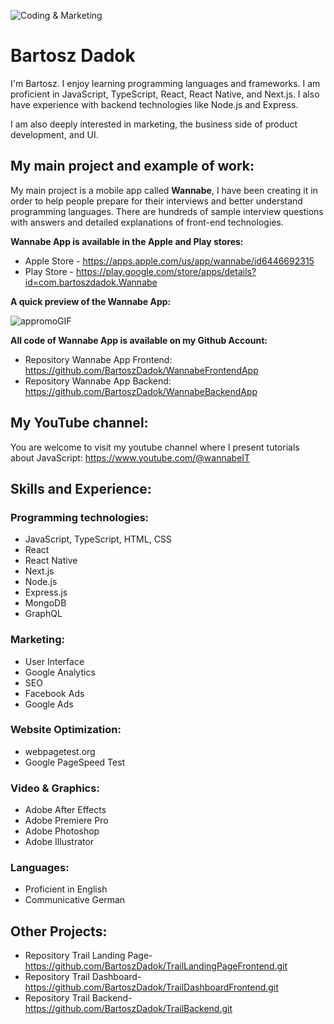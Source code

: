 ![Coding & Marketing](https://github.com/BartoszDadok/BartoszDadok/assets/101389945/83a256fb-fc3f-4ce7-b0e9-aa2a9d61cb85)

# Bartosz Dadok
I'm Bartosz. I enjoy learning programming languages and frameworks.
I am proficient in JavaScript, TypeScript, React, React Native, and Next.js. I also have experience with backend technologies like Node.js and Express.

I am also deeply interested in marketing, the business side of product development, and UI. 

## My main project and example of work:
My main project is a mobile app called **Wannabe**, I have been creating it in order to help people prepare for their interviews and better understand programming languages. There are hundreds of sample interview questions with answers and detailed explanations of front-end technologies.

**Wannabe App is available in the Apple and Play stores:**
- Apple Store - https://apps.apple.com/us/app/wannabe/id6446692315
- Play Store - https://play.google.com/store/apps/details?id=com.bartoszdadok.Wannabe

**A quick preview of the Wannabe App:**

![appromoGIF](https://github.com/BartoszDadok/WannabeFrontendApp/assets/101389945/4ad6041d-786f-428c-883e-a9c32df7175a)

**All code of Wannabe App is available on my Github Account:**
- Repository Wannabe App Frontend: https://github.com/BartoszDadok/WannabeFrontendApp
- Repository Wannabe App Backend: https://github.com/BartoszDadok/WannabeBackendApp

## My YouTube channel:
You are welcome to visit my youtube channel where I present tutorials about JavaScript: https://www.youtube.com/@wannabeIT

## Skills and Experience:
### Programming technologies:
 - JavaScript, TypeScript, HTML, CSS
 - React
 - React Native
 - Next.js
 - Node.js
 - Express.js
 - MongoDB
 - GraphQL
 
 ### Marketing:
  - User Interface
  - Google Analytics
  - SEO
  - Facebook Ads
  - Google Ads

 ### Website Optimization:
  - webpagetest.org
  - Google PageSpeed Test

 ### Video & Graphics:
 - Adobe After Effects
 - Adobe Premiere Pro
 - Adobe Photoshop
 - Adobe Illustrator
 
### Languages:
 - Proficient in English
 - Communicative German
 
## Other Projects:
- Repository Trail Landing Page- https://github.com/BartoszDadok/TrailLandingPageFrontend.git
- Repository Trail Dashboard- https://github.com/BartoszDadok/TrailDashboardFrontend.git
- Repository Trail Backend- https://github.com/BartoszDadok/TrailBackend.git

